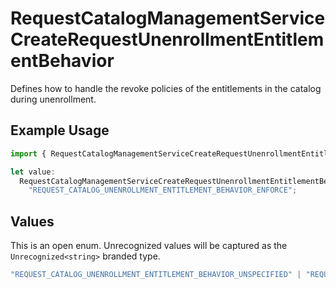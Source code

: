 # RequestCatalogManagementServiceCreateRequestUnenrollmentEntitlementBehavior

Defines how to handle the revoke policies of the entitlements in the catalog during unenrollment.

## Example Usage

```typescript
import { RequestCatalogManagementServiceCreateRequestUnenrollmentEntitlementBehavior } from "conductorone-sdk-typescript/sdk/models/shared";

let value:
  RequestCatalogManagementServiceCreateRequestUnenrollmentEntitlementBehavior =
    "REQUEST_CATALOG_UNENROLLMENT_ENTITLEMENT_BEHAVIOR_ENFORCE";
```

## Values

This is an open enum. Unrecognized values will be captured as the `Unrecognized<string>` branded type.

```typescript
"REQUEST_CATALOG_UNENROLLMENT_ENTITLEMENT_BEHAVIOR_UNSPECIFIED" | "REQUEST_CATALOG_UNENROLLMENT_ENTITLEMENT_BEHAVIOR_BYPASS" | "REQUEST_CATALOG_UNENROLLMENT_ENTITLEMENT_BEHAVIOR_ENFORCE" | Unrecognized<string>
```